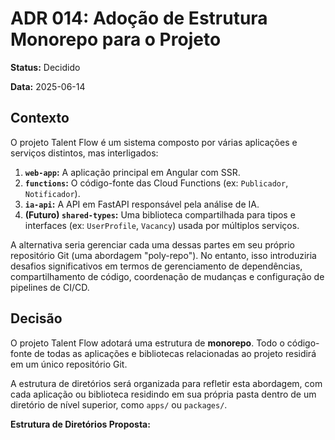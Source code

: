 # ADR 014: Adoção de Estrutura Monorepo para o Projeto

**Status:** Decidido

**Data:** 2025-06-14

## Contexto

O projeto Talent Flow é um sistema composto por várias aplicações e serviços distintos, mas interligados:
1.  **`web-app`:** A aplicação principal em Angular com SSR.
2.  **`functions`:** O código-fonte das Cloud Functions (ex: `Publicador`, `Notificador`).
3.  **`ia-api`:** A API em FastAPI responsável pela análise de IA.
4.  **(Futuro) `shared-types`:** Uma biblioteca compartilhada para tipos e interfaces (ex: `UserProfile`, `Vacancy`) usada por múltiplos serviços.

A alternativa seria gerenciar cada uma dessas partes em seu próprio repositório Git (uma abordagem "poly-repo"). No entanto, isso introduziria desafios significativos em termos de gerenciamento de dependências, compartilhamento de código, coordenação de mudanças e configuração de pipelines de CI/CD.

## Decisão

O projeto Talent Flow adotará uma estrutura de **monorepo**. Todo o código-fonte de todas as aplicações e bibliotecas relacionadas ao projeto residirá em um único repositório Git.

A estrutura de diretórios será organizada para refletir esta abordagem, com cada aplicação ou biblioteca residindo em sua própria pasta dentro de um diretório de nível superior, como `apps/` ou `packages/`.

**Estrutura de Diretórios Proposta:**